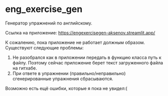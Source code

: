 # eng_exercise_gen
Генератор упражнений по английскому.

Ссылка на приложение:
https://engexercisegen-aksenov.streamlit.app/

К сожалению, пока приложение не работает должным образом.
Существуют следующие проблемы:
1. Не разобрался как в приложении передать в функцию класса путь к файлу. Поэтому сейчас приложение берет текст загруженного файла на гитхабе.
2. При ответе в упражнении (правильно/неправильно) сгенерированные упражнения сбрасываются.

Возможно есть ещё ошибки, которые я пока не увидел:(
